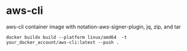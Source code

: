 # aws-cli
aws-cli container image with notation-aws-signer-plugin, jq, zip, and tar

```
docker buildx build --platform linux/amd64  -t your_docker_account/aws-cli:latest --push .
```

